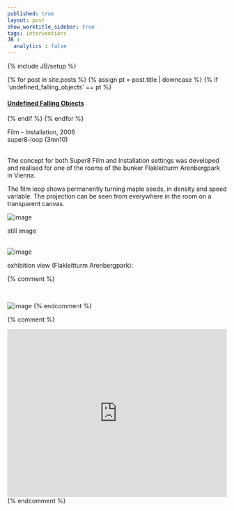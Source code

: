 ```yaml
---
published: true
layout: post
show_worktitle_sidebar: true
tags: interventions
JB :
  analytics : false
---
```


{% include JB/setup %}

<div class="container-parent">
<div class="container-narrow-right">
{% for post in site.posts %}
	{% assign pt = post.title | downcase %}
	{% if 'undefined_falling_objects' == pt %}
<h4><a href="{{ BASE_PATH }}{{ post.url }}">Undefined Falling Objects</a></h4>
	{% endif %}
{% endfor %}

<p>
Film - Installation, 2006<br />
super8-loop (3mn10)<br /><br />

The concept for both Super8 Film and Installation settings was developed and realised for one of the rooms of the bunker Flakleitturm Arenbergpark in Vienna.<br />

The film loop shows permanently turning maple seeds, in density and speed variable. The projection can be seen from everywhere in the room on a transparent canvas.
</p>
</div>


<div class="container-narrow-left">
<img src="{{ site.url }}/images/ufo1_lg.jpg" alt="image">
<p>still image<br /><br /></p>

<img src="{{ site.url }}/images/ufo_lg.jpg" alt="image">
<p>exhibition view (Flakleitturm Arenbergpark):<br /></p>

</div>
</div>


{% comment %}
<p>&nbsp;</p>
<img src="{{ site.url }}/images/ufo_dreh.jpg" alt="image">
{% endcomment %}

{% comment %}
<iframe width="100%" height="384" frameborder="0" allowfullscreen="" webkitallowfullscreen="" src="http://player.vimeo.com/video/66463893?title=0&amp;byline=0&amp;portrait=0">
</iframe>
{% endcomment %}